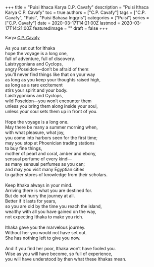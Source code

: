 +++
title = "Puisi Ithaca Karya C.P. Cavafy"
description = "Puisi Ithaca Karya C.P. Cavafy"
toc = true
authors = ["C.P. Cavafy"]
tags = ["C.P. Cavafy", "Puisi", "Puisi Bahasa Inggris"]
categories = ["Puisi"]
series = ["C.P. Cavafy"]
date = 2020-03-17T14:21:00Z
lastmod = 2020-03-17T14:21:00Z
featuredImage = ""
draft = false
+++

<div style="text-align: justify;">
<div style="font-size: small;">Karya <a href="/authors/c.p.-cavafy/" target="_blank">C.P. Cavafy</a></div><br />
As you set out for Ithaka<br />
hope the voyage is a long one,<br />
full of adventure, full of discovery.<br />
Laistrygonians and Cyclops,<br />
angry Poseidon—don’t be afraid of them:<br />
you’ll never find things like that on your way<br />
as long as you keep your thoughts raised high,<br />
as long as a rare excitement<br />
stirs your spirit and your body.<br />
Laistrygonians and Cyclops,<br />
wild Poseidon—you won’t encounter them<br />
unless you bring them along inside your soul,<br />
unless your soul sets them up in front of you.<br />
<br />
Hope the voyage is a long one.<br />
May there be many a summer morning when,<br />
with what pleasure, what joy,<br />
you come into harbors seen for the first time;<br />
may you stop at Phoenician trading stations<br />
to buy fine things,<br />
mother of pearl and coral, amber and ebony,<br />
sensual perfume of every kind—<br />
as many sensual perfumes as you can;<br />
and may you visit many Egyptian cities<br />
to gather stores of knowledge from their scholars.<br />
<br />
Keep Ithaka always in your mind.<br />
Arriving there is what you are destined for.<br />
But do not hurry the journey at all.<br />
Better if it lasts for years,<br />
so you are old by the time you reach the island,<br />
wealthy with all you have gained on the way,<br />
not expecting Ithaka to make you rich.<br />
<br />
Ithaka gave you the marvelous journey.<br />
Without her you would not have set out.<br />
She has nothing left to give you now.<br />
<br />
And if you find her poor, Ithaka won’t have fooled you.<br />
Wise as you will have become, so full of experience,<br />
you will have understood by then what these Ithakas mean.</div>
